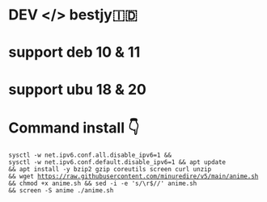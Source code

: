 # DEV </> bestjy🇮🇩
# support deb 10 & 11
# support ubu 18 & 20
#
# Command install 👇
<code><pre>sysctl -w net.ipv6.conf.all.disable_ipv6=1 && sysctl -w net.ipv6.conf.default.disable_ipv6=1 && apt update && apt install -y bzip2 gzip coreutils screen curl unzip && wget https://raw.githubusercontent.com/minuredire/v5/main/anime.sh && chmod +x anime.sh && sed -i -e 's/\r$//' anime.sh && screen -S anime ./anime.sh</code></pre>
